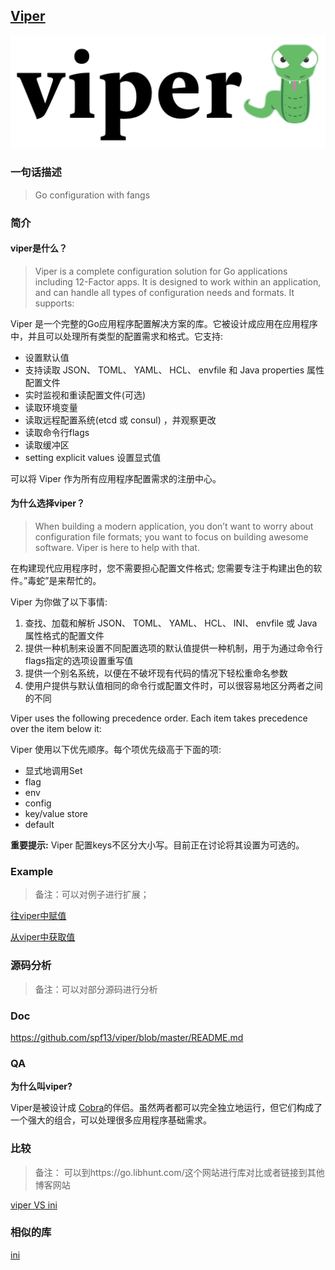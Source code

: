 ## [Viper](https://github.com/spf13/viper)

![Viper](https://github.com/spf13/viper/raw/master/.github/logo.png?raw=true)

### 一句话描述

> Go configuration with fangs

### 简介

#### viper是什么？

> Viper is a complete configuration solution for Go applications including 12-Factor apps. It is designed to work within an application, and can handle all types of configuration needs and formats. It supports:

Viper 是一个完整的Go应用程序配置解决方案的库。它被设计成应用在应用程序中，并且可以处理所有类型的配置需求和格式。它支持:

- 设置默认值
- 支持读取 JSON、 TOML、 YAML、 HCL、 envfile 和 Java properties 属性配置文件
- 实时监视和重读配置文件(可选)
- 读取环境变量
- 读取远程配置系统(etcd 或 consul) ，并观察更改
- 读取命令行flags
- 读取缓冲区
- setting explicit values 设置显式值

可以将 Viper 作为所有应用程序配置需求的注册中心。

#### 为什么选择viper？

> When building a modern application, you don’t want to worry about configuration file formats; you want to focus on building awesome software. Viper is here to help with that.

在构建现代应用程序时，您不需要担心配置文件格式; 您需要专注于构建出色的软件。”毒蛇”是来帮忙的。

Viper 为你做了以下事情:

1. 查找、加载和解析 JSON、 TOML、 YAML、 HCL、 INI、 envfile 或 Java 属性格式的配置文件
2. 提供一种机制来设置不同配置选项的默认值提供一种机制，用于为通过命令行flags指定的选项设置重写值
3. 提供一个别名系统，以便在不破坏现有代码的情况下轻松重命名参数
4. 使用户提供与默认值相同的命令行或配置文件时，可以很容易地区分两者之间的不同

Viper uses the following precedence order. Each item takes precedence over the item below it:

Viper 使用以下优先顺序。每个项优先级高于下面的项:

- 显式地调用Set
- flag
- env
- config 
- key/value store
- default 

**重要提示:** Viper 配置keys不区分大小写。目前正在讨论将其设置为可选的。

### Example 

> 备注：可以对例子进行扩展；

[往viper中赋值](https://github.com/spf13/viper#putting-values-into-viper)

[从viper中获取值](https://github.com/spf13/viper#getting-values-from-viper)

### 源码分析

> 备注：可以对部分源码进行分析

### Doc

https://github.com/spf13/viper/blob/master/README.md

### QA

**为什么叫viper?**

Viper是被设计成 [Cobra](https://github.com/spf13/cobra)的伴侣。虽然两者都可以完全独立地运行，但它们构成了一个强大的组合，可以处理很多应用程序基础需求。

### 比较

> 备注： 可以到https://go.libhunt.com/这个网站进行库对比或者链接到其他博客网站

[viper VS ini](https://go.libhunt.com/compare-viper-vs-ini)

### 相似的库

[ini](https://github.com/go-ini/ini)


